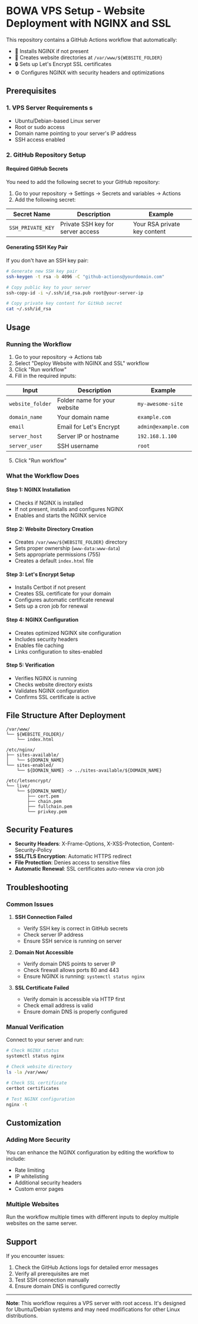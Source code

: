 # BOWA VPS Setup - Website Deployment with NGINX and SSL

This repository contains a GitHub Actions workflow that automatically:
- 🔧 Installs NGINX if not present
- 📁 Creates website directories at `/var/www/${WEBSITE_FOLDER}`
- 🔒 Sets up Let's Encrypt SSL certificates
- ⚙️ Configures NGINX with security headers and optimizations

## Prerequisites

### 1. VPS Server Requirements s
- Ubuntu/Debian-based Linux server
- Root or sudo access
- Domain name pointing to your server's IP address
- SSH access enabled

### 2. GitHub Repository Setup

#### Required GitHub Secrets
You need to add the following secret to your GitHub repository:

1. Go to your repository → Settings → Secrets and variables → Actions
2. Add the following secret:

| Secret Name | Description | Example |
|-------------|-------------|---------|
| `SSH_PRIVATE_KEY` | Private SSH key for server access | Your RSA private key content |

#### Generating SSH Key Pair
If you don't have an SSH key pair:

```bash
# Generate new SSH key pair
ssh-keygen -t rsa -b 4096 -C "github-actions@yourdomain.com"

# Copy public key to your server
ssh-copy-id -i ~/.ssh/id_rsa.pub root@your-server-ip

# Copy private key content for GitHub secret
cat ~/.ssh/id_rsa
```

## Usage

### Running the Workflow

1. Go to your repository → Actions tab
2. Select "Deploy Website with NGINX and SSL" workflow
3. Click "Run workflow"
4. Fill in the required inputs:

| Input | Description | Example |
|-------|-------------|---------|
| `website_folder` | Folder name for your website | `my-awesome-site` |
| `domain_name` | Your domain name | `example.com` |
| `email` | Email for Let's Encrypt | `admin@example.com` |
| `server_host` | Server IP or hostname | `192.168.1.100` |
| `server_user` | SSH username | `root` |

5. Click "Run workflow"

### What the Workflow Does

#### Step 1: NGINX Installation
- Checks if NGINX is installed
- If not present, installs and configures NGINX
- Enables and starts the NGINX service

#### Step 2: Website Directory Creation
- Creates `/var/www/${WEBSITE_FOLDER}` directory
- Sets proper ownership (`www-data:www-data`)
- Sets appropriate permissions (755)
- Creates a default `index.html` file

#### Step 3: Let's Encrypt Setup
- Installs Certbot if not present
- Creates SSL certificate for your domain
- Configures automatic certificate renewal
- Sets up a cron job for renewal

#### Step 4: NGINX Configuration
- Creates optimized NGINX site configuration
- Includes security headers
- Enables file caching
- Links configuration to sites-enabled

#### Step 5: Verification
- Verifies NGINX is running
- Checks website directory exists
- Validates NGINX configuration
- Confirms SSL certificate is active

## File Structure After Deployment

```
/var/www/
└── ${WEBSITE_FOLDER}/
    └── index.html

/etc/nginx/
├── sites-available/
│   └── ${DOMAIN_NAME}
└── sites-enabled/
    └── ${DOMAIN_NAME} -> ../sites-available/${DOMAIN_NAME}

/etc/letsencrypt/
└── live/
    └── ${DOMAIN_NAME}/
        ├── cert.pem
        ├── chain.pem
        ├── fullchain.pem
        └── privkey.pem
```

## Security Features

- **Security Headers**: X-Frame-Options, X-XSS-Protection, Content-Security-Policy
- **SSL/TLS Encryption**: Automatic HTTPS redirect
- **File Protection**: Denies access to sensitive files
- **Automatic Renewal**: SSL certificates auto-renew via cron job

## Troubleshooting

### Common Issues

1. **SSH Connection Failed**
   - Verify SSH key is correct in GitHub secrets
   - Check server IP address
   - Ensure SSH service is running on server

2. **Domain Not Accessible**
   - Verify domain DNS points to server IP
   - Check firewall allows ports 80 and 443
   - Ensure NGINX is running: `systemctl status nginx`

3. **SSL Certificate Failed**
   - Verify domain is accessible via HTTP first
   - Check email address is valid
   - Ensure domain DNS is properly configured

### Manual Verification

Connect to your server and run:

```bash
# Check NGINX status
systemctl status nginx

# Check website directory
ls -la /var/www/

# Check SSL certificate
certbot certificates

# Test NGINX configuration
nginx -t
```

## Customization

### Adding More Security
You can enhance the NGINX configuration by editing the workflow to include:
- Rate limiting
- IP whitelisting
- Additional security headers
- Custom error pages

### Multiple Websites
Run the workflow multiple times with different inputs to deploy multiple websites on the same server.

## Support

If you encounter issues:
1. Check the GitHub Actions logs for detailed error messages
2. Verify all prerequisites are met
3. Test SSH connection manually
4. Ensure domain DNS is configured correctly

---

**Note**: This workflow requires a VPS server with root access. It's designed for Ubuntu/Debian systems and may need modifications for other Linux distributions. 